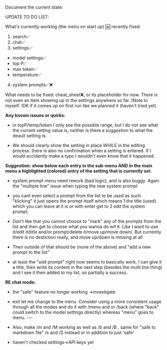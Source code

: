 Document the current state:

UPDATE TO DO LIST:

What's currently working (the menu on start up) 🆗
recently fixed:

1. search✅
2. chat✅
3. settings✅
- model settings✅
- top P✅
- max token✅
- temperature✅
4. system prompts✅❌

What needs to be fixed: cheat_sheet❌, or its placeholder for now. There is not even an item showing up in the settings anywhere so far. (Note to myself: IDK if it comes up on first run like we planned it (haven't tried yet)

**Any known issues or quirks:** 

- in topP/temp/token I only see the possible range, but I do not see what the current setting value is, neither     is there a suggestion to what the deault setting is.

- We should clearly show the setting in place WHILE in the editing process. there is also no confirmation when a    setting is entered. If I would accidently make a typo I wouldn't even know that it happened.

**Suggestion: show below each entry in the sub-menu AND in the main menu a highlighted (colored) entry of the setting that is currently set.**

- system prompt menu need rework (bad logic), and is also buggy. Again the "multiple line" issue when typing the    new system prompt

- you cant even select a prompt from the list to be used as such. "klicking" it just opens the prompt itself        which means 1.the title (used) which you can leave at it is or with enter get to 2 edit the system prompt.

- Don't like that you cannot choose to "mark" any of the prompts from the list and then get to choose what you      wanna do wit it. Like I want to use it/edit it(title and/or prompt/delete it/move up/move down/. But currently    there is no destiction really, and move up/down is missing at all
- Then outside of that should be (none of the above) and "add a new prompt to the list"
- at least the "add prompt" right now seems to basically work, I can give it a title, then write its content in     the next step (besides the multi line thing) and I see it then added to my list, so partially a success.

**RE chat mode:**

- the "safe" feature no longer working ->investigate
- exit let me change to the menu. Consider using a more consistent usage through all the modes and do it with       /menu and or /back (where "back" could switch to the model settings directly) whereas "menu" goes to menu. ---
- Also, make /m and /M working as well as /b and /B , same for "safe to markdown file" /s and /S instead or in      addition to just 'safe'

- haven't checked settings->API keys yet
   
